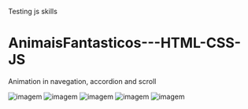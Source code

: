 Testing js skills
# AnimaisFantasticos---HTML-CSS-JS
Animation in navegation, accordion and scroll

![imagem](https://user-images.githubusercontent.com/78623134/173827694-765487bf-535c-43c8-9533-cab583417a82.png)
![imagem](https://user-images.githubusercontent.com/78623134/173827727-9273337c-f0c6-4df7-b054-6ab815b5519c.png)
![imagem](https://user-images.githubusercontent.com/78623134/173827879-d8ba0f7b-24a1-4b05-bbdc-4c4b6c341073.png)
![imagem](https://user-images.githubusercontent.com/78623134/173828120-c7c10fb0-708c-4c74-9cd6-d022ee20ea84.png)
![imagem](https://user-images.githubusercontent.com/78623134/175938205-f2e9d831-2ff2-4909-98b1-2eead74acea5.png)

